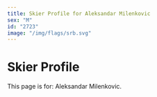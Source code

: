```yaml
---
title: Skier Profile for Aleksandar Milenkovic
sex: "M"
id: "2723"
image: "/img/flags/srb.svg" 
---
```


# Skier Profile

This page is for: Aleksandar Milenkovic.
    